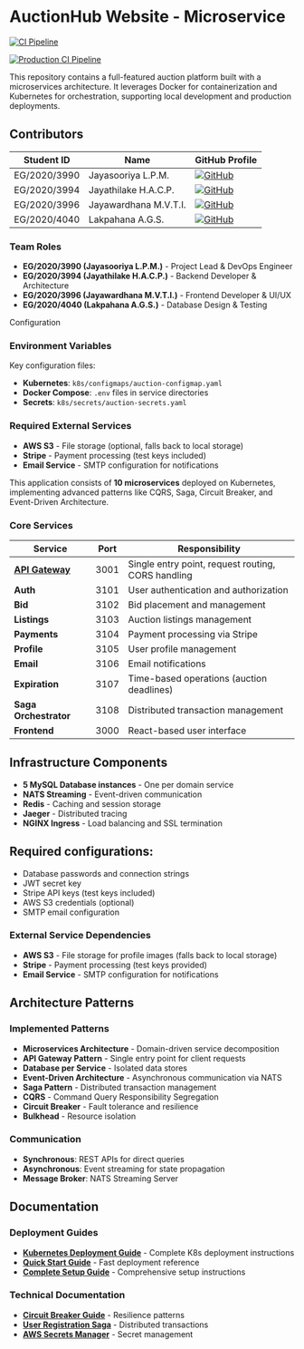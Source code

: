 # AuctionHub Website - Microservice

[![CI Pipeline](https://github.com/PramithaMJ/auction-microservice/actions/workflows/ci.yml/badge.svg)](https://github.com/PramithaMJ/auction-microservice/actions/workflows/ci.yml)

[![Production CI Pipeline](https://github.com/PramithaMJ/auction-microservice/actions/workflows/production-ci.yml/badge.svg)](https://github.com/PramithaMJ/auction-microservice/actions/workflows/production-ci.yml)

This repository contains a full-featured auction platform built with a microservices architecture. It leverages Docker for containerization and Kubernetes for orchestration, supporting local development and production deployments.


## Contributors


| Student ID   | Name                  | GitHub Profile                                                                                                         |
| ------------ | --------------------- | ---------------------------------------------------------------------------------------------------------------------- |
| EG/2020/3990 | Jayasooriya L.P.M.    | [![GitHub](https://img.shields.io/badge/GitHub-Profile-blue?style=flat&logo=github)](https://github.com/PramithaMJ)    |
| EG/2020/3994 | Jayathilake H.A.C.P.  | [![GitHub](https://img.shields.io/badge/GitHub-Profile-blue?style=flat&logo=github)](https://github.com/chandulaj) |
| EG/2020/3996 | Jayawardhana M.V.T.I. | [![GitHub](https://img.shields.io/badge/GitHub-Profile-blue?style=flat&logo=github)](https://github.com/TheTharz) |
| EG/2020/4040 | Lakpahana A.G.S.      | [![GitHub](https://img.shields.io/badge/GitHub-Profile-blue?style=flat&logo=github)](https://github.com/lakpahana) |

### Team Roles

- **EG/2020/3990 (Jayasooriya L.P.M.)** - Project Lead & DevOps Engineer
- **EG/2020/3994 (Jayathilake H.A.C.P.)** - Backend Developer & Architecture
- **EG/2020/3996 (Jayawardhana M.V.T.I.)** - Frontend Developer & UI/UX
- **EG/2020/4040 (Lakpahana A.G.S.)** - Database Design & Testing

Configuration

### Environment Variables

Key configuration files:

- **Kubernetes**: `k8s/configmaps/auction-configmap.yaml`
- **Docker Compose**: `.env` files in service directories
- **Secrets**: `k8s/secrets/auction-secrets.yaml`

### Required External Services

- **AWS S3** - File storage (optional, falls back to local storage)
- **Stripe** - Payment processing (test keys included)
- **Email Service** - SMTP configuration for notifications


This application consists of **10 microservices** deployed on Kubernetes, implementing advanced patterns like CQRS, Saga, Circuit Breaker, and Event-Driven Architecture.

### Core Services


| Service                                           | Port | Responsibility                                     |
| ------------------------------------------------- | ---- | -------------------------------------------------- |
| **[API Gateway](services/api-gateway/README.md)** | 3001 | Single entry point, request routing, CORS handling |
| **Auth**                                          | 3101 | User authentication and authorization              |
| **Bid**                                           | 3102 | Bid placement and management                       |
| **Listings**                                      | 3103 | Auction listings management                        |
| **Payments**                                      | 3104 | Payment processing via Stripe                      |
| **Profile**                                       | 3105 | User profile management                            |
| **Email**                                         | 3106 | Email notifications                                |
| **Expiration**                                    | 3107 | Time-based operations (auction deadlines)          |
| **Saga Orchestrator**                             | 3108 | Distributed transaction management                 |
| **Frontend**                                      | 3000 | React-based user interface                         |

## Infrastructure Components

- **5 MySQL Database instances** - One per domain service
- **NATS Streaming** - Event-driven communication
- **Redis** - Caching and session storage
- **Jaeger** - Distributed tracing
- **NGINX Ingress** - Load balancing and SSL termination

## **Required configurations:**

- Database passwords and connection strings
- JWT secret key
- Stripe API keys (test keys included)
- AWS S3 credentials (optional)
- SMTP email configuration

### External Service Dependencies

- **AWS S3** - File storage for profile images (falls back to local storage)
- **Stripe** - Payment processing (test keys provided)
- **Email Service** - SMTP configuration for notifications

## Architecture Patterns

### Implemented Patterns

- **Microservices Architecture** - Domain-driven service decomposition
- **API Gateway Pattern** - Single entry point for client requests
- **Database per Service** - Isolated data stores
- **Event-Driven Architecture** - Asynchronous communication via NATS
- **Saga Pattern** - Distributed transaction management
- **CQRS** - Command Query Responsibility Segregation
- **Circuit Breaker** - Fault tolerance and resilience
- **Bulkhead** - Resource isolation

### Communication

- **Synchronous**: REST APIs for direct queries
- **Asynchronous**: Event streaming for state propagation
- **Message Broker**: NATS Streaming Server

## Documentation

### Deployment Guides

- **[Kubernetes Deployment Guide](k8s/README.md)** - Complete K8s deployment instructions
- **[Quick Start Guide](k8s/QUICK-START.md)** - Fast deployment reference
- **[Complete Setup Guide](docs/COMPLETE-SETUP-GUIDE.md)** - Comprehensive setup instructions

### Technical Documentation

- **[Circuit Breaker Guide](docs/CIRCUIT-BREAKER-COMPLETE-GUIDE.md)** - Resilience patterns
- **[User Registration Saga](docs/USER-REGISTRATION-SAGA-GUIDE.md)** - Distributed transactions
- **[AWS Secrets Manager](aws-secrets-manager/README.md)** - Secret management
